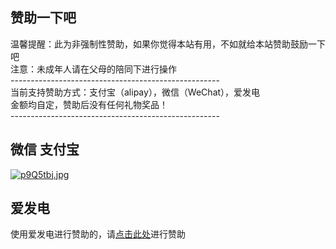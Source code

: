 ## 赞助一下吧<br>
温馨提醒：此为非强制性赞助，如果你觉得本站有用，不如就给本站赞助鼓励一下吧<br>
注意：未成年人请在父母的陪同下进行操作<br>
----------------------------------------------------<br>
当前支持赞助方式：支付宝（alipay），微信（WeChat），爱发电<br>
金额均自定，赞助后没有任何礼物奖品！<br>
----------------------------------------------------<br>
## 微信                                       支付宝<br>
<a href="https://imgse.com/i/p9Q5tbj"><img src="https://s1.ax1x.com/2023/04/27/p9Q5tbj.md.jpg" alt="p9Q5tbj.jpg" border="0" /></a>

## 爱发电<br>
使用爱发电进行赞助的，请[点击此处](https://afdian.net/a/biliciyun)进行赞助<br>





